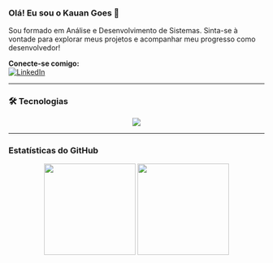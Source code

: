### Olá! Eu sou o Kauan Goes 👋

Sou formado em Análise e Desenvolvimento de Sistemas. Sinta-se à vontade para explorar meus projetos e acompanhar meu progresso como desenvolvedor!

**Conecte-se comigo:**
<br>
[![LinkedIn](https://img.shields.io/badge/LinkedIn-0077B5?style=square&logo=linkedin&logoColor=white)](https://www.linkedin.com/in/kauan-goes-271abb296/)

---

### 🛠️ Tecnologias

<div align="center">
  <img src="https://skillicons.dev/icons?i=html,css,js,ts,react,vue,bootstrap,java,c,python,git,prisma,postman,mysql" />
</div>

---

### Estatísticas do GitHub

<div align="center">
  <img height="180em" src="https://github-readme-stats.vercel.app/api?username=KauanGoes7&show_icons=true&theme=dark" />
  <img height="180em" src="https://github-readme-stats.vercel.app/api/top-langs/?username=KauanGoes7&layout=compact&theme=dark" />
</div>